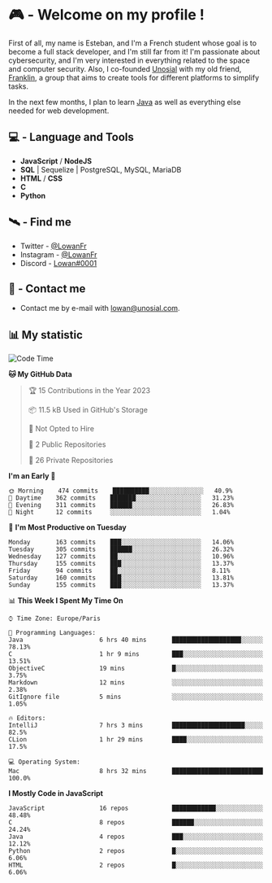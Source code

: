 # 🎮 - Welcome on my profile !
First of all, my name is Esteban, and I'm a French student whose goal is to become a full stack developer, and I'm still far from it!
I'm passionate about cybersecurity, and I'm very interested in everything related to the space and computer security.
Also, I co-founded [Unosial](https://github.com/Unosial) with my old friend, [Franklin](https://github.com/AbaFranklin/), a group that aims to create tools for different platforms to simplify tasks. 

In the next few months, I plan to learn [Java](https://www.java.com/) as well as everything else needed for web development.




## 💻 - Language and Tools
- **JavaScript** / **NodeJS**
- **SQL** | Sequelize | PostgreSQL, MySQL, MariaDB
- **HTML** / **CSS**
- **C**
- **Python**

## 🛰️ - Find me

 - Twitter - [@LowanFr](https://twitter.com/LowanFr/)
 - Instagram - [@LowanFr](https://instagram.com/LowanFr)
 - Discord -  [Lowan#0001](https://unosial.bio/Lowan)
 
## 📡 - Contact me
 - Contact me by e-mail with [lowan@unosial.com](mailto:lowan@unosial.com).

## 📊 My statistic
<!--START_SECTION:waka-->
![Code Time](http://img.shields.io/badge/Code%20Time-310%20hrs%2051%20mins-blue)

**🐱 My GitHub Data** 

> 🏆 15 Contributions in the Year 2023
 > 
> 📦 11.5 kB Used in GitHub's Storage 
 > 
> 🚫 Not Opted to Hire
 > 
> 📜 2 Public Repositories 
 > 
> 🔑 26 Private Repositories  
 > 
**I'm an Early 🐤** 

```text
🌞 Morning    474 commits    ██████████░░░░░░░░░░░░░░░   40.9% 
🌆 Daytime    362 commits    ███████░░░░░░░░░░░░░░░░░░   31.23% 
🌃 Evening    311 commits    ██████░░░░░░░░░░░░░░░░░░░   26.83% 
🌙 Night      12 commits     ░░░░░░░░░░░░░░░░░░░░░░░░░   1.04%

```
📅 **I'm Most Productive on Tuesday** 

```text
Monday       163 commits    ███░░░░░░░░░░░░░░░░░░░░░░   14.06% 
Tuesday      305 commits    ██████░░░░░░░░░░░░░░░░░░░   26.32% 
Wednesday    127 commits    ██░░░░░░░░░░░░░░░░░░░░░░░   10.96% 
Thursday     155 commits    ███░░░░░░░░░░░░░░░░░░░░░░   13.37% 
Friday       94 commits     ██░░░░░░░░░░░░░░░░░░░░░░░   8.11% 
Saturday     160 commits    ███░░░░░░░░░░░░░░░░░░░░░░   13.81% 
Sunday       155 commits    ███░░░░░░░░░░░░░░░░░░░░░░   13.37%

```


📊 **This Week I Spent My Time On** 

```text
⌚︎ Time Zone: Europe/Paris

💬 Programming Languages: 
Java                     6 hrs 40 mins       ███████████████████░░░░░░   78.13% 
C                        1 hr 9 mins         ███░░░░░░░░░░░░░░░░░░░░░░   13.51% 
ObjectiveC               19 mins             █░░░░░░░░░░░░░░░░░░░░░░░░   3.75% 
Markdown                 12 mins             ░░░░░░░░░░░░░░░░░░░░░░░░░   2.38% 
GitIgnore file           5 mins              ░░░░░░░░░░░░░░░░░░░░░░░░░   1.05%

🔥 Editors: 
IntelliJ                 7 hrs 3 mins        ████████████████████░░░░░   82.5% 
CLion                    1 hr 29 mins        ████░░░░░░░░░░░░░░░░░░░░░   17.5%

💻 Operating System: 
Mac                      8 hrs 32 mins       █████████████████████████   100.0%

```

**I Mostly Code in JavaScript** 

```text
JavaScript               16 repos            ████████████░░░░░░░░░░░░░   48.48% 
C                        8 repos             ██████░░░░░░░░░░░░░░░░░░░   24.24% 
Java                     4 repos             ███░░░░░░░░░░░░░░░░░░░░░░   12.12% 
Python                   2 repos             █░░░░░░░░░░░░░░░░░░░░░░░░   6.06% 
HTML                     2 repos             █░░░░░░░░░░░░░░░░░░░░░░░░   6.06%

```



<!--END_SECTION:waka-->
